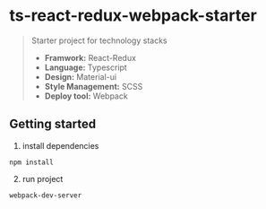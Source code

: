 # ts-react-redux-webpack-starter
> Starter project for technology stacks
>  + **Framwork:** React-Redux
>  + **Language:** Typescript
>  + **Design:** Material-ui
>  + **Style Management:** SCSS
>  + **Deploy tool:** Webpack

## Getting started
1. install dependencies
```
npm install
```
2. run project
```
webpack-dev-server
```
